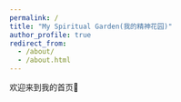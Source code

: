 ```yaml
---
permalink: /
title: "My Spiritual Garden(我的精神花园)"
author_profile: true
redirect_from: 
  - /about/
  - /about.html
---
```


欢迎来到我的首页🎉
